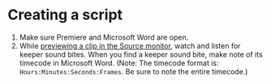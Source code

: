 # Creating a script

1. Make sure Premiere and Microsoft Word are open. 
2. While [previewing a clip in the Source monitor](/previewing-media-in-the-source-monitor.md), watch and listen for keeper sound bites. When you find a keeper sound bite, make note of its timecode in Microsoft Word. (Note: The timecode format is: `Hours:Minutes:Seconds:Frames`. Be sure to note the entire timecode.) 
